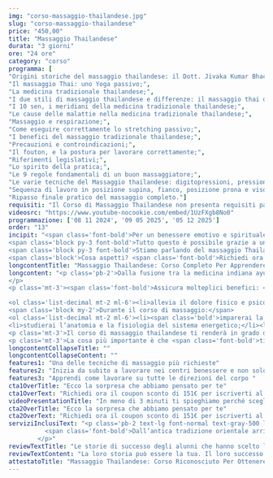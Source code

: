 ```yaml
---
img: "corso-massaggio-thailandese.jpg"
slug: "corso-massaggio-thailandese"
price: "450,00"
title: "Massaggio Thailandese"
durata: "3 giorni"
ore: "24 ore"
category: "corso"
programma: [
"Origini storiche del massaggio thailandese: il Dott. Jivaka Kumar Bhacca;",
"Il massaggio Thai: uno Yoga passivo;",
"La medicina tradizionale thailandese;",
"I due stili di massaggio thailandese e differenze: il massaggio thai del Sud (Wat Pho) e quello del Nord (Chiang Mai);",
"I 10 sen, i meridiani della medicina tradizionale thailandese;",
"Le cause delle malattie nella medicina tradizionale thailandese;",
"Massaggio e respirazione;",
"Come eseguire correttamente lo stretching passivo;",
"I benefici del massaggio tradizionale thailandese;",
"Precauzioni e controindicazioni;",
"Il fouton, e la postura per lavorare correttamente;",
"Riferimenti legislativi;",
"Lo spirito della pratica;",
"Le 9 regole fondamentali di un buon massaggiatore;",
"Le varie tecniche del Massaggio thailandese: digitopressioni, pressioni palmari, gomito, ginocchio, piede, mobilizzazioni articolari, stretching passivo;",
"Sequenza di lavoro in posizione supina, fianco, posizione prona e viso;",
"Ripasso finale pratico del massaggio completo."]
requisiti: "Il Corso di Massaggio Thailandese non presenta requisiti particolari ed è aperto a tutti."
videosrc: "https://www.youtube-nocookie.com/embed/1UzFXgb8No0"
programmazione: ['08 11 2024', '09 05 2025', '05 12 2025']    
order: "13"
incipit: "<span class='font-bold'>Per un benessere emotivo e spirituale.</span> Per un recupero fisico migliore post attività sportiva. <span class='font-bold'>Per favorire il flusso dell’energia vitale nel corpo.</span>
<span class='block py-3 font-bold'>Tutto questo è possibile grazie a una delle tecniche di massaggio più antiche al mondo.</span>
<span class='block py-3 font-bold'>Stiamo parlando del massaggio Thailandese Tradizionale.</span>
<span class='block'>Cosa aspetti? <span class='font-bold'>Richiedi ora info sul nostro corso!</span></span>"
longcontentTitle: "Massaggio Thailandese: Corso Completo Per Apprendere La Tecnica di Massaggio Più Antica"            
longcontent: "<p class='pb-2'>Dalla fusione tra la medicina indiana ayurvedica, la medicina tradizionale cinese e la pratica dello yoga nasce il massaggio thailandese.<span class='font-bold'> Chiamato anche Nuad Bo Rarn, è una tecnica antica che si basa sulla stimolazione dei meridiani energetici e delle linee sen</span>  per favorire il flusso dell’energia vitale nel corpo. 
</p> 
<p class='mt-3'><span class='font-bold'>Assicura molteplici benefici: </span></p>

<ol class='list-decimal mt-2 ml-6'><li>allevia il dolore fisico e psicofisico;</li><li>rilassa la muscolatura;</li><li>riduce lo stress e le tensioni;</li><li>armonizza le emozioni e le energie;</li><li>migliora la circolazione sanguigna e linfatica;</li><li>aumenta la flessibilità e l’elasticità del corpo.</li></ol><p class='mt-2'>Si esegue senza l’uso di olio, combina diverse manovre, come pressioni, sfioramenti, impastamenti, stiramenti, rotazioni, che vengono applicate con le mani, i pollici, i gomiti, le ginocchia e i piedi del massaggiatore.</p>
<span class='block my-2'>Durante il corso di massaggio:</span>
<ol class='list-decimal mt-2 ml-6'><li><span class='bold'>imparerai la teoria e la pratica del massaggio thailandese tradizionale;</span></li>
<li>studierai l’anatomia e la fisiologia del sistema energetico;</li><li><span class='font-bold'>approfondirai le tecniche di manipolazione con le mani e le altre parti del corpo. </span></li></ol>
<p class='mt-3'>Il corso di massaggio thailandese ti renderà in grado di praticare un massaggio thailandese tradizionale efficace e sicuro, ottenendo un’azione preventiva e curativa su tutto il sistema connettivo.</p>
<p class='mt-3'>La cosa più importante è che <span class='font-bold'>ti aprirà tantissime opportunità lavorative essendo una delle tecniche di massaggio più richieste nei centri benessere, nei centri termali e dai clienti</span> alla ricerca di benessere e armonia.</p>"
longcontentCollapseTitle: ""
longcontentCollapseContent: ""
features1: "Una delle tecniche di massaggio più richieste"
features2: "Inizia da subito a lavorare nei centri benessere e non solo"
features3: "Apprendi come lavorare su tutte le direzioni del corpo "  
cta1OverTitle: "Ecco la sorpresa che abbiamo pensato per te"
cta1OverText: "Richiedi ora il coupon sconto di 151€ per iscriverti al corso di massaggio thailandese tradizionale"
videoPresentationTitle: "In meno di 3 minuti ti spieghiamo perché scegliere il corso di massaggio thailandese tradizionale"
cta2OverTitle: "Ecco la sorpresa che abbiamo pensato per te"
cta2OverText: "Richiedi ora il coupon sconto di 151€ per iscriverti al corso di massaggio thailandese tradizionale"
serviziInclusiText: "<p class='pb-2 text-lg font-normal text-gray-500 lg:text-xl sm:px-16 lg:px-48 text-justify'>
          <span class='font-bold'>Dall’antica tradizione orientale arriva la tecnica di massaggio thailandese</span> che dona benessere ed energia al corpo e alla mente. Cosa aspetti? <span class='font-bold'>Apprendi subito questa tecnica, amplia la tua formazione e lavora nel mondo del benessere.</span>
        </p>"
reviewTextTitle: "Le storie di successo degli alunni che hanno scelto la nostra scuola di massaggio"        
reviewTextContent: "La loro storia può essere la tua. Il loro successo puoi ottenerlo anche tu.<span class='block py-2'>Cosa aspetti? Scegli anche tu di essere finalmente felice del lavoro che scegli.</span>" 
attestatoTitle: "Massaggio Thailandese: Corso Riconosciuto Per Ottenere l’Attestato di Specializzazione"
---
```

